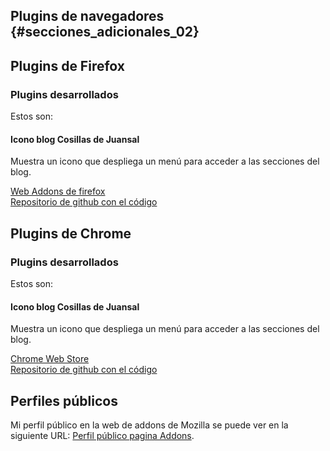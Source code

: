 ## Plugins de navegadores {#secciones_adicionales_02}

## Plugins de Firefox

### Plugins desarrollados

Estos son:

#### Icono blog Cosillas de Juansal

Muestra un icono que despliega un menú para acceder a las secciones del blog.

[Web Addons de firefox](https://addons.mozilla.org/en-US/firefox/addon/icono-blog-cosillas-de-juan/)  
[Repositorio de github con el código](https://github.com/juaalta/firefox-addon-icono-blog)


## Plugins de Chrome
### Plugins desarrollados

Estos son:

#### Icono blog Cosillas de Juansal

Muestra un icono que despliega un menú para acceder a las secciones del blog.

[Chrome Web Store](https://chrome.google.com/webstore/detail/icono-blog-cosillas-de-ju/gkmkpgbnpbgegbiaochjcjpcdkcheoaa?utm_source=chrome-ntp-icon)  
[Repositorio de github con el código](https://github.com/juaalta/chrome-addon-icono-blog)


## Perfiles públicos

Mi perfil público en la web de addons de Mozilla se puede ver en la siguiente URL: [Perfil público pagina Addons](https://addons.mozilla.org/en-US/firefox/user/96159/).
